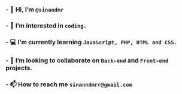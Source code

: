 ### - 👋 Hi, I’m `@sinandmr`
### - 👀 I’m interested in `coding.`
### -  :computer: I’m currently learning `JavaScript, PHP, HTML and CSS.`
### - 💞️ I’m looking to collaborate on `Back-end` and `Front-end` projects.
### - 📫 How to reach me `sinanndmrr@gmail.com`
